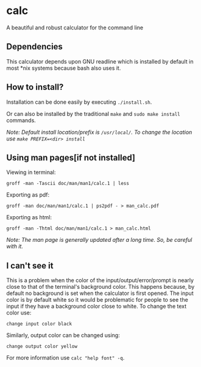 # calc
A beautiful and robust calculator for the command line

## Dependencies
This calculator depends upon GNU readline which is installed by default in most
*nix systems because bash also uses it.

## How to install?
Installation can be done easily by executing `./install.sh`.

Or can also be installed by the traditional `make` and `sudo make install` commands.

*Note: Default install location/prefix is `/usr/local/`. To change the location
use `make PREFIX=<dir> install`*

## Using man pages[if not installed]
Viewing in terminal:

`groff -man -Tascii doc/man/man1/calc.1 | less`

Exporting as pdf:

`groff -man doc/man/man1/calc.1 | ps2pdf - > man_calc.pdf`

Exporting as html:

`groff -man -Thtml doc/man/man1/calc.1 > man_calc.html`

*Note: The man page is generally updated after a long time. So, be careful with it.*

## I can't see it
This is a problem when the color of the input/output/error/prompt is nearly close
to that of the terminal's background color. This happens because, by default no
background is set when the calculator is first opened. The input color is by
default white so it would be problematic for people to see the input if they have
a background color close to white. To change the text color use:

`change input color black`

Similarly, output color can be changed using:

`change output color yellow`

For more information use `calc "help font" -q`.
